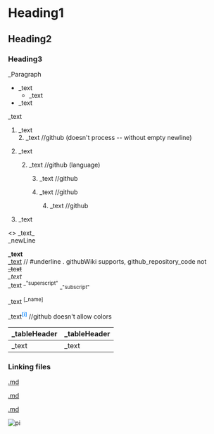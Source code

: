 # Heading1

## Heading2

### Heading3

_Paragraph

* _text
	* _text
* _text

_text
1. _text  
	2. _text		//github (doesn't process -- without empty newline)
5. _text

	2. _text		//github (language)

		3. _text		//github
		3. _text		//github

			4. _text		//github
6. _text

\<\> \_text\_  
_newLine

**_text**  
<u>_text</u>		// #underline . githubWiki supports, github_repository_code not  
~~_text~~  
*_text*  
\_text <sup>\_"superscript"</sup> <sub>\_"subscript"</sub>  

_text <sup><span
	 title="_text">[_name]</span></sup>

_text<sup
	 title="_text" style="color:dodgerBlue;"><b>[i]</b></sup>		//github doesn't allow colors

<!--_textOfTheComment>>-->
[comment]: _wordOfTheComment

|_tableHeader   |_tableHeader   |
|---            |---            |
|_text          |_text          |

### Linking files

[.md](../../assets/github_b/add.md)

[.md](..\\..\\assets\\github_b\\add.md)

[.md](..//..//assets//github_b//add.md)

![pi](../../assets/github_b/co_dw_256x256.png)
